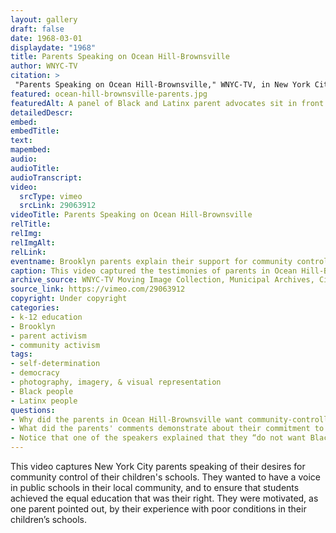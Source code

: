 ```yaml
--- 
layout: gallery
draft: false
date: 1968-03-01
displaydate: "1968"
title: Parents Speaking on Ocean Hill-Brownsville
author: WNYC-TV
citation: >
 "Parents Speaking on Ocean Hill-Brownsville," WNYC-TV, in New York City Civil Rights History Project, Accessed: [Month Day, Year], https://nyccivilrightshistory.org/gallery/ocean-hill-brownsville-parents.
featured: ocean-hill-brownsville-parents.jpg
featuredAlt: A panel of Black and Latinx parent advocates sit in front of microphones in a TV studio. Some parents read written remarks and some listen. 
detailedDescr: 
embed: 
embedTitle: 
text: 
mapembed: 
audio: 
audioTitle: 
audioTranscript: 
video: 
  srcType: vimeo
  srcLink: 29063912
videoTitle: Parents Speaking on Ocean Hill-Brownsville
relTitle: 
relImg: 
relImgAlt: 
relLink: 
eventname: Brooklyn parents explain their support for community control. 
caption: This video captured the testimonies of parents in Ocean Hill-Brownsville who discussed their desire for change in schools in their community.
archive_source: WNYC-TV Moving Image Collection, Municipal Archives, City of New York
source_link: https://vimeo.com/29063912 
copyright: Under copyright
categories: 
- k-12 education
- Brooklyn
- parent activism
- community activism
tags: 
- self-determination
- democracy
- photography, imagery, & visual representation
- Black people
- Latinx people
questions: 
- Why did the parents in Ocean Hill-Brownsville want community-controlled schools? 
- What did the parents' comments demonstrate about their commitment to their children’s education? What did it show about how the city’s schools were operated?
- Notice that one of the speakers explained that they “do not want Black Power.” What do you think they meant by this? Why do you think they said this in this context? 
--- 
```

 
This video captures New York City parents speaking of their desires for community control of their children's schools. They wanted to have a voice in public schools in their local community, and to ensure that students achieved the equal education that was their right. They were motivated, as one parent pointed out, by their experience with poor conditions in their children’s schools. 
